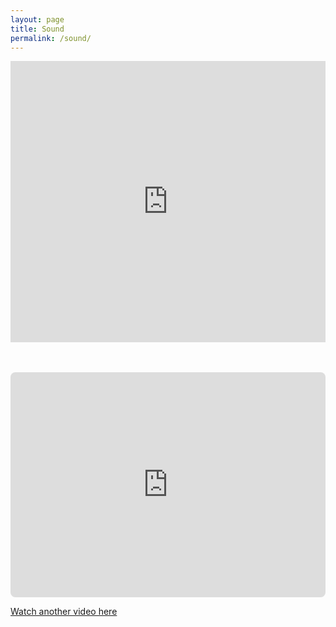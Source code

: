 ```yaml
---
layout: page
title: Sound
permalink: /sound/
---
```


<!-- SoundCloud Player -->
<iframe 
  width="100%" 
  height="450" 
  scrolling="yes" 
  frameborder="no"
  src="https://w.soundcloud.com/player/?url=https%3A//soundcloud.com/sachiekbys&color=%23ff5500&auto_play=false&hide_related=false&show_comments=true&show_user=true&show_reposts=false&show_teaser=true">
</iframe>

<!-- Centered YouTube Video -->
<div style="display:flex; justify-content:center; align-items:center; margin-top:3rem;">
  <iframe 
    width="640" 
    height="360" 
    src="https://www.youtube.com/embed/atHQ7RAiGXg?autoplay=1&mute=1&controls=0&modestbranding=1&rel=0&iv_load_policy=3&disablekb=1&loop=1&playlist=atHQ7RAiGXg" 
    title="YouTube video player" 
    frameborder="0" 
    allow="autoplay; encrypted-media" 
    allowfullscreen
    style="border-radius:8px;">
  </iframe>
</div>

<!-- Another YouTube Video Link -->
[Watch another video here](https://www.youtube.com/watch?v=fjrhLMT3Ctk)
